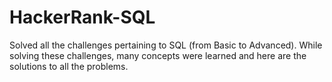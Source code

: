 # HackerRank-SQL
Solved all the challenges pertaining to SQL (from Basic to Advanced). While solving these challenges, many concepts were learned and here are the solutions to all the problems.
